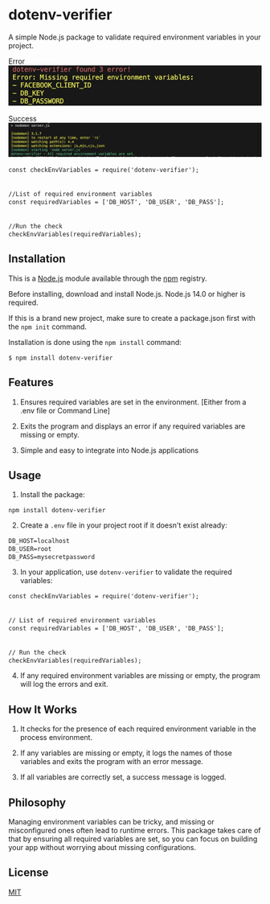 # dotenv-verifier

 A simple Node.js package to validate required environment variables in your project.

Error
![Error](error.png)

Success
![Success](dotenv.png)


```
const checkEnvVariables = require('dotenv-verifier');


//List of required environment variables
const requiredVariables = ['DB_HOST', 'DB_USER', 'DB_PASS'];


//Run the check
checkEnvVariables(requiredVariables);
```

## Installation

This is a [Node.js](https://nodejs.org/en/) module available through the [npm](https://www.npmjs.com/) registry.

Before installing, download and install Node.js. Node.js 14.0 or higher is required.

If this is a brand new project, make sure to create a package.json first with the ```npm init``` command.

Installation is done using the ```npm install``` command:

```
$ npm install dotenv-verifier
```
## Features

1. Ensures required variables are set in the environment. [Either from a .env file or Command Line]

2. Exits the program and displays an error if any required variables are missing or empty.

3. Simple and easy to integrate into Node.js applications

## Usage

1. Install the package:

```
npm install dotenv-verifier
```

2. Create a ```.env``` file in your project root if it doesn't exist already:

```
DB_HOST=localhost
DB_USER=root
DB_PASS=mysecretpassword
```
3. In your application, use ```dotenv-verifier``` to validate the required variables:

```
const checkEnvVariables = require('dotenv-verifier');


// List of required environment variables
const requiredVariables = ['DB_HOST', 'DB_USER', 'DB_PASS'];


// Run the check
checkEnvVariables(requiredVariables);
```

4. If any required environment variables are missing or empty, the program will log the errors and exit.

## How It Works

1. It checks for the presence of each required environment variable in the process environment.

2. If any variables are missing or empty, it logs the names of those variables and exits the program with an error message.

3. If all variables are correctly set, a success message is logged.

## Philosophy

Managing environment variables can be tricky, and missing or misconfigured ones often lead to runtime errors. This package takes care of that by ensuring all required variables are set, so you can focus on building your app without worrying about missing configurations.

## License
[MIT]()